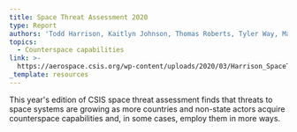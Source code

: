 ```yaml
---
title: Space Threat Assessment 2020
type: Report
authors: 'Todd Harrison, Kaitlyn Johnson, Thomas Roberts, Tyler Way, Makena Young'
topics:
  - Counterspace capabilities
link: >-
  https://aerospace.csis.org/wp-content/uploads/2020/03/Harrison_SpaceThreatAssessment20_WEB_FINAL-min.pdf
_template: resources
---
```


This year's edition of CSIS space threat assessment finds that threats to space systems are growing as more countries and non-state actors acquire counterspace capabilities and, in some cases, employ them in more ways. 
